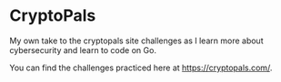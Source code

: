 # CryptoPals

My own take to the cryptopals site challenges as I learn more about cybersecurity and learn to code on Go.

You can find the challenges practiced here at <https://cryptopals.com/>.
